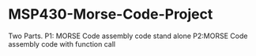 # MSP430-Morse-Code-Project
Two Parts. P1: MORSE Code assembly code stand alone P2:MORSE Code assembly code with function call   
